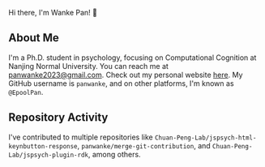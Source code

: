 Hi there, I'm Wanke Pan! 👋

## About Me
I'm a Ph.D. student in psychology, focusing on Computational Cognition at Nanjing Normal University. You can reach me at panwanke2023@gmail.com. Check out my personal website [here](https://homepage-panwanke.vercel.app/). My GitHub username is `panwanke`, and on other platforms, I'm known as `@EpoolPan`.

## Repository Activity
I've contributed to multiple repositories like `Chuan-Peng-Lab/jspsych-html-keynbutton-response`, `panwanke/merge-git-contribution`, and `Chuan-Peng-Lab/jspsych-plugin-rdk`, among others. 
